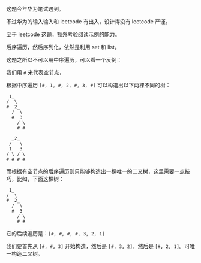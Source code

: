 这题今年华为笔试遇到。

不过华为的输入输入和 leetcode 有出入，设计得没有 leetcode 严谨。

至于 leetcode 这题，额外考验阅读示例的能力。

后序遍历，然后序列化，依然是利用 set 和 list。

这题之所以不可以用中序遍历，可以看一个反例：

我们用 `#` 来代表空节点，

根据中序遍历 `[#, 1, #, 2, #, 3, #]` 可以构造出以下两棵不同的树：

```
 1_
/  \
#  2_
  /  \
  #  3
    / \
    # #
```

```
  _2_
 /   \
 1   3
/ \ / \
# # # #
```

而根据有空节点的后序遍历则只能够构造出一棵唯一的二叉树，这里需要一点技巧，比如，下面这棵树：

```
 1_
/  \
#  2_
  /  \
  #  3
    / \
    # #
```

它的后续遍历是：`[#, #, #, #, 3, 2, 1]`

我们要首先从 `[#, #, 3]` 开始构造，然后是 `[#, 3, 2]`，然后是 `[#, 2, 1]`。可唯一构造二叉树。